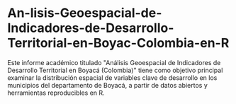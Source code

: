 # An-lisis-Geoespacial-de-Indicadores-de-Desarrollo-Territorial-en-Boyac-Colombia-en-R
Este informe académico titulado "Análisis Geoespacial de Indicadores de Desarrollo Territorial en Boyacá (Colombia)" tiene como objetivo principal examinar la distribución espacial de variables clave de desarrollo en los municipios del departamento de Boyacá, a partir de datos abiertos y herramientas reproducibles en R.  
